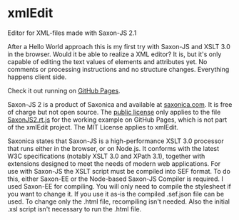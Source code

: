 # xmlEdit
Editor for XML-files made with Saxon-JS 2.1

After a Hello World approach this is my first try with Saxon-JS and XSLT 3.0 in the browser. Would it be able to realize a XML editor? It is, but it's only capable of editing the text values of elements and attributes yet. No comments or processing instructions and no structure changes. Everything happens client side.

Check it out running on [GitHub Pages](https://andreasheese.github.io/xmlEdit).

Saxon-JS 2 is a product of Saxonica and available at [saxonica.com](https://www.saxonica.com/saxon-js/index.xml). It is free of charge but not open source. The [public license](https://www.saxonica.com/saxon-js/documentation/index.html#!conditions/public-license) only applies to the file [SaxonJS2.rt.js](https://andreasheese.github.io/xmlEdit/SaxonJS2.rt.js) for the working example on GitHub Pages, which is not part of the xmlEdit project. The MIT License applies to xmlEdit.

Saxonica states that Saxon-JS is a high-performance XSLT 3.0 processor that runs either in the browser, or on Node.js. It conforms with the latest W3C specifications (notably XSLT 3.0 and XPath 3.1), together with extensions designed to meet the needs of modern web applications. For use with Saxon-JS the XSLT script must be compiled into SEF format. To do this, either Saxon-EE or the Node-based Saxon-JS Compiler is required. I used Saxon-EE for compiling. You will only need to compile the stylesheet if you want to change it. If you use it as-is the compiled .sef.json file can be used. To change only the .html file, recompiling isn't needed. Also the initial .xsl script isn't necessary to run the .html file.
